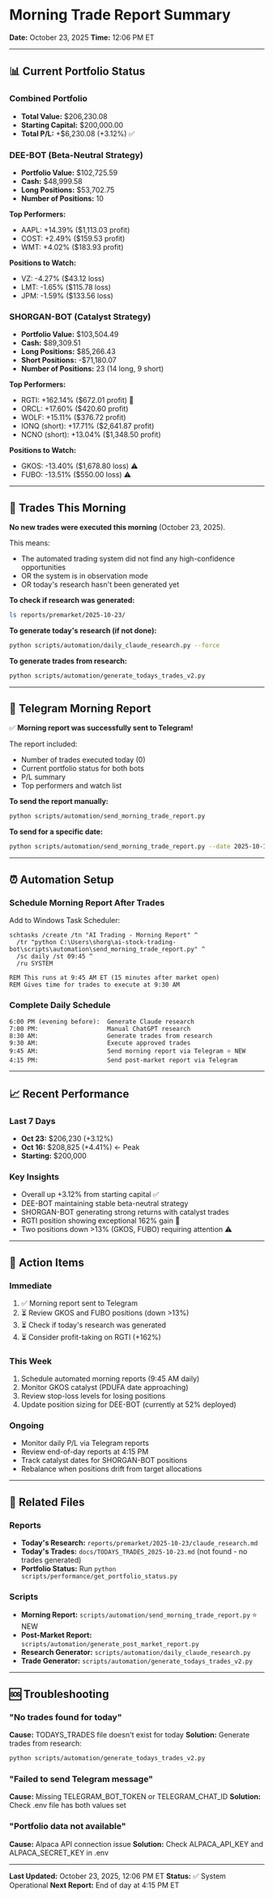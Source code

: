 # Morning Trade Report Summary
**Date:** October 23, 2025
**Time:** 12:06 PM ET

---

## 📊 Current Portfolio Status

### Combined Portfolio
- **Total Value:** $206,230.08
- **Starting Capital:** $200,000.00
- **Total P/L:** +$6,230.08 (+3.12%) ✅

### DEE-BOT (Beta-Neutral Strategy)
- **Portfolio Value:** $102,725.59
- **Cash:** $48,999.58
- **Long Positions:** $53,702.75
- **Number of Positions:** 10

**Top Performers:**
- AAPL: +14.39% ($1,113.03 profit)
- COST: +2.49% ($159.53 profit)
- WMT: +4.02% ($183.93 profit)

**Positions to Watch:**
- VZ: -4.27% ($43.12 loss)
- LMT: -1.65% ($115.78 loss)
- JPM: -1.59% ($133.56 loss)

### SHORGAN-BOT (Catalyst Strategy)
- **Portfolio Value:** $103,504.49
- **Cash:** $89,309.51
- **Long Positions:** $85,266.43
- **Short Positions:** -$71,180.07
- **Number of Positions:** 23 (14 long, 9 short)

**Top Performers:**
- RGTI: +162.14% ($672.01 profit) 🚀
- ORCL: +17.60% ($420.60 profit)
- WOLF: +15.11% ($376.72 profit)
- IONQ (short): +17.71% ($2,641.87 profit)
- NCNO (short): +13.04% ($1,348.50 profit)

**Positions to Watch:**
- GKOS: -13.40% ($1,678.80 loss) ⚠️
- FUBO: -13.51% ($550.00 loss) ⚠️

---

## 🔔 Trades This Morning

**No new trades were executed this morning** (October 23, 2025).

This means:
- The automated trading system did not find any high-confidence opportunities
- OR the system is in observation mode
- OR today's research hasn't been generated yet

**To check if research was generated:**
```bash
ls reports/premarket/2025-10-23/
```

**To generate today's research (if not done):**
```bash
python scripts/automation/daily_claude_research.py --force
```

**To generate trades from research:**
```bash
python scripts/automation/generate_todays_trades_v2.py
```

---

## 📱 Telegram Morning Report

✅ **Morning report was successfully sent to Telegram!**

The report included:
- Number of trades executed today (0)
- Current portfolio status for both bots
- P/L summary
- Top performers and watch list

**To send the report manually:**
```bash
python scripts/automation/send_morning_trade_report.py
```

**To send for a specific date:**
```bash
python scripts/automation/send_morning_trade_report.py --date 2025-10-16
```

---

## ⏰ Automation Setup

### Schedule Morning Report After Trades

Add to Windows Task Scheduler:

```batch
schtasks /create /tn "AI Trading - Morning Report" ^
  /tr "python C:\Users\shorg\ai-stock-trading-bot\scripts\automation\send_morning_trade_report.py" ^
  /sc daily /st 09:45 ^
  /ru SYSTEM

REM This runs at 9:45 AM ET (15 minutes after market open)
REM Gives time for trades to execute at 9:30 AM
```

### Complete Daily Schedule

```
6:00 PM (evening before):  Generate Claude research
7:00 PM:                   Manual ChatGPT research
8:30 AM:                   Generate trades from research
9:30 AM:                   Execute approved trades
9:45 AM:                   Send morning report via Telegram ⭐ NEW
4:15 PM:                   Send post-market report via Telegram
```

---

## 📈 Recent Performance

### Last 7 Days
- **Oct 23:** $206,230 (+3.12%)
- **Oct 16:** $208,825 (+4.41%) ← Peak
- **Starting:** $200,000

### Key Insights
- Overall up +3.12% from starting capital ✅
- DEE-BOT maintaining stable beta-neutral strategy
- SHORGAN-BOT generating strong returns with catalyst trades
- RGTI position showing exceptional 162% gain 🚀
- Two positions down >13% (GKOS, FUBO) requiring attention ⚠️

---

## 🎯 Action Items

### Immediate
1. ✅ Morning report sent to Telegram
2. ⏳ Review GKOS and FUBO positions (down >13%)
3. ⏳ Check if today's research was generated
4. ⏳ Consider profit-taking on RGTI (+162%)

### This Week
1. Schedule automated morning reports (9:45 AM daily)
2. Monitor GKOS catalyst (PDUFA date approaching)
3. Review stop-loss levels for losing positions
4. Update position sizing for DEE-BOT (currently at 52% deployed)

### Ongoing
- Monitor daily P/L via Telegram reports
- Review end-of-day reports at 4:15 PM
- Track catalyst dates for SHORGAN-BOT positions
- Rebalance when positions drift from target allocations

---

## 📁 Related Files

### Reports
- **Today's Research:** `reports/premarket/2025-10-23/claude_research.md`
- **Today's Trades:** `docs/TODAYS_TRADES_2025-10-23.md` (not found - no trades generated)
- **Portfolio Status:** Run `python scripts/performance/get_portfolio_status.py`

### Scripts
- **Morning Report:** `scripts/automation/send_morning_trade_report.py` ⭐ NEW
- **Post-Market Report:** `scripts/automation/generate_post_market_report.py`
- **Research Generator:** `scripts/automation/daily_claude_research.py`
- **Trade Generator:** `scripts/automation/generate_todays_trades_v2.py`

---

## 🆘 Troubleshooting

### "No trades found for today"
**Cause:** TODAYS_TRADES file doesn't exist for today
**Solution:** Generate trades from research:
```bash
python scripts/automation/generate_todays_trades_v2.py
```

### "Failed to send Telegram message"
**Cause:** Missing TELEGRAM_BOT_TOKEN or TELEGRAM_CHAT_ID
**Solution:** Check .env file has both values set

### "Portfolio data not available"
**Cause:** Alpaca API connection issue
**Solution:** Check ALPACA_API_KEY and ALPACA_SECRET_KEY in .env

---

**Last Updated:** October 23, 2025, 12:06 PM ET
**Status:** ✅ System Operational
**Next Report:** End of day at 4:15 PM ET
